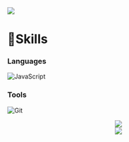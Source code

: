 <img src="https://capsule-render.vercel.app/api?type=waving&color=auto&height=200&section=header&text=Hi,&nbsp;I'm&nbsp;Yunjin!&fontSize=90" />

# 💪Skills
### Languages
![JavaScript](https://img.shields.io/badge/JavaScript-F7DF1E.svg?&style=for-the-badge&logo=JavaScript&logoColor=white)

### Tools
![Git](https://img.shields.io/badge/Git-F05032.svg?&style=for-the-badge&logo=Git&logoColor=white)

<div align="center"><img src="https://github-readme-stats.vercel.app/api/top-langs/?username=SoohyungSeo&layout=compact">	</div>	<div align="center"><img src="https://github-readme-stats.vercel.app/api?username=Yunjin&theme=tokyonight&show_icons=true"> </div>

